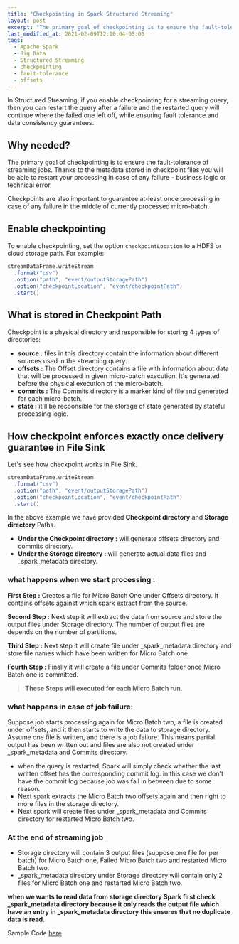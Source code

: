 ```yaml
---
title: "Checkpointing in Spark Structured Streaming"
layout: post
excerpt: "The primary goal of checkpointing is to ensure the fault-tolerance and state of a previous query of streaming jobs."
last_modified_at: 2021-02-09T12:10:04-05:00
tags:
  - Apache Spark
  - Big Data
  - Structured Streaming
  - checkpointing
  - fault-tolerance
  - offsets
---
```


In Structured Streaming, if you enable checkpointing for a streaming query, then you can restart the query after a failure and the restarted query will continue where the failed one left off, while ensuring fault tolerance and data consistency guarantees.

## Why needed?
The primary goal of checkpointing is to ensure the fault-tolerance of streaming jobs. Thanks to the metadata stored in checkpoint files you will be able to restart your processing in case of any failure - business logic or technical error.

Checkpoints are also important to guarantee at-least once processing in case of any failure in the middle of currently processed micro-batch.

## Enable checkpointing
To enable checkpointing, set the option `checkpointLocation` to a HDFS or cloud storage path. For example:
```scala
streamDataFrame.writeStream
  .format("csv")
  .option("path", "event/outputStoragePath")
  .option("checkpointLocation", "event/checkpointPath")
  .start()
```
## What is stored in Checkpoint Path
Checkpoint is a physical directory and responsible for storing 4 types of directories:

-   **source :** files in this directory contain the information about different sources used in the streaming query.
-   **offsets :** The Offset directory contains a file with information about data that will be processed in given micro-batch execution. It's generated before the physical execution of the micro-batch.
-   **commits :** The Commits directory is a marker kind of file and generated for each micro-batch. 
-   **state :** it'll be responsible for the storage of state generated by stateful processing logic.

## How checkpoint enforces exactly once delivery guarantee in File Sink
Let's see how checkpoint works in File Sink.
```scala
streamDataFrame.writeStream
  .format("csv")
  .option("path", "event/outputStoragePath")
  .option("checkpointLocation", "event/checkpointPath")
  .start()
```
In the above example we have provided **Checkpoint directory** and **Storage directory** Paths.

 - **Under the Checkpoint directory :** will generate offsets directory and commits directory.
 - **Under the Storage directory :** will generate actual data files and _spark_metadata directory.

### what happens when we start processing :

**First Step :**  Creates a file for Micro Batch One under Offsets directory. It contains offsets against which spark extract from the source.

**Second Step :**  Next step it will extract the data from source and store the  output files under Storage directory. The number of output files are depends on the number of partitions.

**Third Step :**  Next step it will create file under _spark_metadata directory and store file names which have been written for Micro Batch one.

**Fourth Step :** Finally it will create a file under Commits folder once Micro Batch one is committed.


> **These Steps will executed for each Micro Batch run.**

### what happens in case of job failure:
Suppose job starts processing again for Micro Batch two, a file is created under offsets, and it then starts to write the data to storage directory. Assume one file is written, and there is a job failure. This means partial output has been written out and files are also not created under _spark_metadata and Commits directory.

 - when the query is restarted, Spark will simply check whether
   the last written offset has the corresponding commit log. in this case we don't have the commit log because job was fail in between due to some reason.
 - Next spark extracts the Micro Batch two offsets again and then right to more files in the storage directory.
 - Next spark will create files under _spark_metadata and Commits directory for restarted Micro Batch two.

### At the end of streaming job

 - Storage directory will contain 3 output files (suppose one file for per batch)  for Micro Batch one, Failed Micro Batch two and restarted Micro Batch two.
 - _spark_metadata directory under Storage directory will contain only 2 files for Micro Batch one and restarted Micro Batch two.

**when we wants to read data from storage directory Spark first check _spark_metadata directory because it only reads the output file which have an entry in _spark_metadata directory this ensures that no duplicate data is read.**

 Sample Code [here](https://github.com/gurditsingh/100DaysOfCode/tree/master/SparkStreaming/src/main/scala/com/learn/day2 "here")
